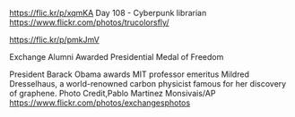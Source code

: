 https://flic.kr/p/xqmKA
Day 108 - Cyberpunk librarian
https://www.flickr.com/photos/trucolorsfly/


https://flic.kr/p/pmkJmV

Exchange Alumni Awarded Presidential Medal of Freedom

President Barack Obama awards MIT professor emeritus Mildred Dresselhaus, a world-renowned carbon physicist famous for her discovery of graphene. Photo Credit,Pablo Martinez Monsivais/AP
https://www.flickr.com/photos/exchangesphotos
